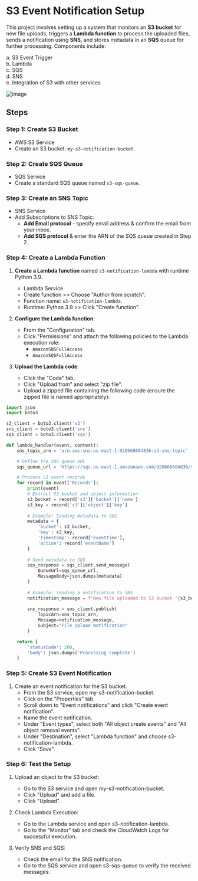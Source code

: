 # S3 Event Notification Setup

This project involves setting up a system that monitors an **S3 bucket** for new file uploads, triggers a **Lambda function** to process the uploaded files, sends a notification using **SNS**, and stores metadata in an **SQS** queue for further processing. Components include:

a. S3 Event Trigger  
b. Lambda  
c. SQS  
d. SNS  
e. Integration of S3 with other services  

![image](https://github.com/user-attachments/assets/d058cfb6-78bc-4b98-837e-ac2e0120bd0b)

## Steps

### Step 1: Create S3 Bucket

- AWS S3 Service
- Create an S3 bucket: `my-s3-notification-bucket`.

### Step 2: Create SQS Queue

- SQS Service
- Create a standard SQS queue named `s3-sqs-queue`.

### Step 3: Create an SNS Topic

- SNS Service
- Add Subscriptions to SNS Topic:
    - **Add Email protocol** - specify email address & confirm the email from your inbox.
    - **Add SQS protocol** & enter the ARN of the SQS queue created in Step 2.

### Step 4: Create a Lambda Function

1. **Create a Lambda function** named `s3-notification-lambda` with runtime Python 3.9.
    - Lambda Service
    - Create function >> Choose "Author from scratch".
    - Function name: `s3-notification-lambda`.
    - Runtime: Python 3.9 >> Click "Create function".
    
2. **Configure the Lambda function**:
    - From the "Configuration" tab.
    - Click "Permissions" and attach the following policies to the Lambda execution role:
        - `AmazonSNSFullAccess`
        - `AmazonSQSFullAccess`
        
3. **Upload the Lambda code**:
    - Click the "Code" tab.
    - Click "Upload from" and select "zip file".
    - Upload a zipped file containing the following code (ensure the zipped file is named appropriately):

```python
import json
import boto3

s3_client = boto3.client('s3')
sns_client = boto3.client('sns')
sqs_client = boto3.client('sqs')

def lambda_handler(event, context):
    sns_topic_arn = 'arn:aws:sns:us-east-1:920668684836:s3-sns-topic'

    # Define the SQS queue URL
    sqs_queue_url = 'https://sqs.us-east-1.amazonaws.com/920668684836/s3-sqs-queue'

    # Process S3 event records
    for record in event['Records']:
        print(event)
        # Extract S3 bucket and object information
        s3_bucket = record['s3']['bucket']['name']
        s3_key = record['s3']['object']['key']
        
        # Example: Sending metadata to SQS
        metadata = {
            'bucket': s3_bucket,
            'key': s3_key,
            'timestamp': record['eventTime'],
            'action': record['eventName']
        }
        
        # Send metadata to SQS
        sqs_response = sqs_client.send_message(
            QueueUrl=sqs_queue_url,
            MessageBody=json.dumps(metadata)
        )
        
        # Example: Sending a notification to SNS
        notification_message = f"New file uploaded to S3 bucket '{s3_bucket}' with key '{s3_key}'"
        
        sns_response = sns_client.publish(
            TopicArn=sns_topic_arn,
            Message=notification_message,
            Subject="File Upload Notification"
        )

    return {
        'statusCode': 200,
        'body': json.dumps('Processing complete')
    }
   ```
### Step 5: Create S3 Event Notification
1. Create an event notification for the S3 bucket.
   - From the S3 service, open my-s3-notification-bucket.
   - Click on the "Properties" tab.
   - Scroll down to "Event notifications" and click "Create event notification".
   - Name the event notification.
   - Under "Event types", select both "All object create events" and "All object removal events".
   - Under "Destination", select "Lambda function" and choose s3-notification-lambda.
   - Click "Save".

### Step 6: Test the Setup
1. Upload an object to the S3 bucket:
   - Go to the S3 service and open my-s3-notification-bucket.
   - Click "Upload" and add a file.
   - Click "Upload".

2. Check Lambda Execution:
   - Go to the Lambda service and open s3-notification-lambda.
   - Go to the "Monitor" tab and check the CloudWatch Logs for successful execution.

3. Verify SNS and SQS:
   - Check the email for the SNS notification.
   - Go to the SQS service and open s3-sqs-queue to verify the received messages.

